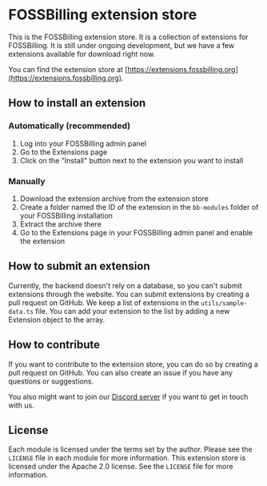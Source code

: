 # FOSSBilling extension store
This is the FOSSBilling extension store. It is a collection of extensions for FOSSBilling. It is still under ongoing development, but we have a few extensions available for download right now.

You can find the extension store at [https://extensions.fossbilling.org](https://extensions.fossbilling.org).

## How to install an extension
### Automatically (recommended)
1. Log into your FOSSBilling admin panel
2. Go to the Extensions page
3. Click on the "Install" button next to the extension you want to install

### Manually
1. Download the extension archive from the extension store
2. Create a folder named the ID of the extension in the `bb-modules` folder of your FOSSBilling installation
3. Extract the archive there
4. Go to the Extensions page in your FOSSBilling admin panel and enable the extension

## How to submit an extension
Currently, the backend doesn't rely on a database, so you can't submit extensions through the website. You can submit extensions by creating a pull request on GitHub. We keep a list of extensions in the `utils/sample-data.ts` file. You can add your extension to the list by adding a new Extension object to the array.

## How to contribute
If you want to contribute to the extension store, you can do so by creating a pull request on GitHub. You can also create an issue if you have any questions or suggestions.

You also might want to join our [Discord server](https://fossbilling.org/discord) if you want to get in touch with us.

## License
Each module is licensed under the terms set by the author. Please see the `LICENSE` file in each module for more information.
This extension store is licensed under the Apache 2.0 license. See the `LICENSE` file for more information.